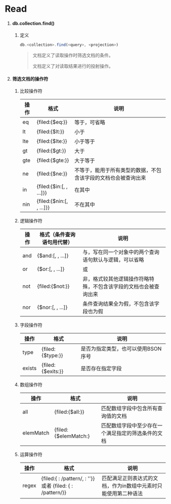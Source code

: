 # Read

1. #### db.collection.find()
   
   1. 定义
      
      ```js
      db.<collection>.find(<query>, <projection>)
      ```
      
      > <query>文档定义了读取操作时筛选文档的条件。
      > 
      > <projection>文档定义了对读取结果进行的投射操作。

2. #### 筛选文档的操作符
   
   1. 比较操作符
      
      | 操作  | 格式                                       | 说明                              |
      | --- | ---------------------------------------- | ------------------------------- |
      | eq  | {filed:{$eq:<value>}}                    | 等于，可省略                          |
      | lt  | {filed:{$lt:<value>}}                    | 小于                              |
      | lte | {filed:{$lte:<value>}}                   | 小于等于                            |
      | gt  | {filed:{$gt:<value>}}                    | 大于                              |
      | gte | {filed:{$gte:<value>}}                   | 大于等于                            |
      | ne  | {filed:{$ne:<value>}}                    | 不等于，能用于所有类型的数据，不包含该字段的文档也会被查询出来 |
      | in  | {filed:{$in:[<value1>, <value2>, ...]}}  | 在其中                             |
      | nin | {filed:{$nin:[<value1>, <value2>, ...]}} | 不在其中                            |
   
   2. 逻辑操作符
      
      | 操作  | 格式（条件查询语句用<expression>代替）                  | 说明                               |
      | --- | ------------------------------------------ | -------------------------------- |
      | and | {$and:[<expression1>, <experssion2>, ...]} | 与，写在同一个对象中的两个查询语句默认与逻辑，可以省略      |
      | or  | {$or:[<experssion1>, <experssion2>, ...]}  | 或                                |
      | not | {filed:{$not:<experssion>}}                | 非，格式较其他逻辑操作符略特殊，不包含该字段的文档也会被查询出来 |
      | nor | {$nor:[<experssion1>, <experssion2>, ...]} | 条件查询结果全为假，不包含该字段也为假              |
   
   3. 字段操作符
      
      | 操作     | 格式                          | 说明                  |
      | ------ | --------------------------- | ------------------- |
      | type   | {filed:{$type:<BSON type>}} | 是否为指定类型，也可以使用BSON序号 |
      | exists | {filed:{$exits:<boolean>}}  | 是否存在指定字段            |
   
   4. 数组操作符
      
      | 操作        | 格式                          | 说明                        |
      | --------- | --------------------------- | ------------------------- |
      | all       | {filed:{$all:<array>}}      | 匹配数组字段中包含所有查询值的文档         |
      | elemMatch | {filed:{$elemMatch:<query>} | 匹配数组字段中至少存在一个满足指定的筛选条件的文档 |
   
   5. 运算操作符
      
      | 操作    | 格式                                                                        | 说明                               |
      | ----- | ------------------------------------------------------------------------- | -------------------------------- |
      | regex | {filed:{ : /pattern/, : '<options>'}} 或者 {filed: { : /pattern/<options>}} | 匹配满足正则表达式的文档，作为in数组中元素时只能使用第二种语法 |
